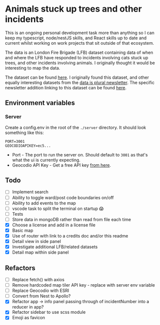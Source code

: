 # Animals stuck up trees and other incidents

This is an ongoing personal development task more than anything so I can keep my typescript, node/nestJS skills, and React skills up to date and current whilst working on work projects that sit outside of that ecosystem. 

The data is an London Fire Brigade (LFB) dataset containing data of when and where the LFB have responded to incidents involving cats stuck up trees, and other incidents involving animals. I originally thought it would be interesting to map the data. 

The dataset can be found [here](https://data.london.gov.uk/dataset/animal-rescue-incidents-attended-by-lfb). I originally found this dataset, and other equally interesting datasets from the [data is plural newsletter](https://www.data-is-plural.com/). The specific newsletter addition linking to this dataset can be found [here](https://www.data-is-plural.com/archive/2021-06-16-edition/). 

## Environment variables

### Server

Create a config.env in the root of the `./server` directory. It should look something like this:

```
PORT=3001
GEOCODIOAPIKEY=ec5...
```

- Port - The port to run the server on. Should default to `3001` as that's what the ui is currently expecting. 
- Geocodio API Key - Get a free API key [from here](https://www.geocod.io/). 

## Todo

- [ ] Implement search
- [ ] Ability to toggle ward/post code boundaries on/off 
- [ ] Ability to add events to the map
- [ ] vscode task to split the terminal on startup 😱
- [ ] Tests
- [ ] Store data in mongoDB rather than read from file each time
- [x] Choose a license and add in a license file
- [x] Basic map
- [x] Use of router with link to a credits doc and/or this readme
- [x] Detail view in side panel
- [x] Investigate additional LFB/related datasets
- [x] Detail map within side panel

## Refactors

- [ ] Replace fetch() with axios 
- [ ] Remove hardcoded map tiler API key - replace with server env variable
- [ ] Replace Geocodio with ESRI
- [ ] Convert from Nest to Apollo? 
- [x] Refactor app -> info panel passing through of incidentNumber into a reducer in app? 
- [x] Refactor sidebar to use scss module 
- [x] Emoji as favicon 
